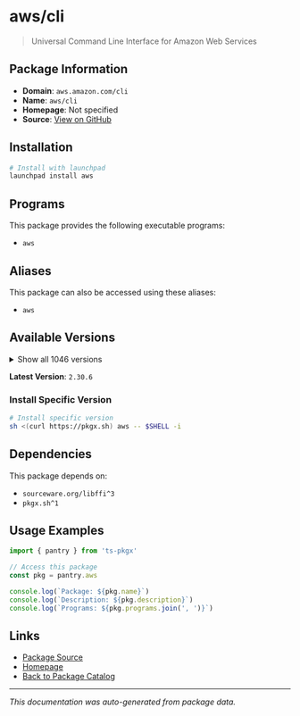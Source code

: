 # aws/cli

> Universal Command Line Interface for Amazon Web Services

## Package Information

- **Domain**: `aws.amazon.com/cli`
- **Name**: `aws/cli`
- **Homepage**: Not specified
- **Source**: [View on GitHub](https://github.com/pkgxdev/pantry/tree/main/projects/aws.amazon.com/cli/package.yml)

## Installation

```bash
# Install with launchpad
launchpad install aws
```

## Programs

This package provides the following executable programs:

- `aws`

## Aliases

This package can also be accessed using these aliases:

- `aws`

## Available Versions

<details>
<summary>Show all 1046 versions</summary>

- `2.30.6`, `2.30.5`, `2.30.4`, `2.30.3`, `2.30.2`
- `2.30.1`, `2.30.0`, `2.29.1`, `2.29.0`, `2.28.26`
- `2.28.25`, `2.28.24`, `2.28.23`, `2.28.22`, `2.28.21`
- `2.28.20`, `2.28.19`, `2.28.18`, `2.28.17`, `2.28.16`
- `2.28.15`, `2.28.14`, `2.28.13`, `2.28.12`, `2.28.11`
- `2.28.10`, `2.28.9`, `2.28.8`, `2.28.7`, `2.28.6`
- `2.28.5`, `2.28.4`, `2.28.3`, `2.28.2`, `2.28.1`
- `2.28.0`, `2.27.63`, `2.27.62`, `2.27.61`, `2.27.60`
- `2.27.59`, `2.27.58`, `2.27.57`, `2.27.56`, `2.27.55`
- `2.27.54`, `2.27.53`, `2.27.52`, `2.27.51`, `2.27.50`
- `2.27.49`, `2.27.48`, `2.27.47`, `2.27.46`, `2.27.45`
- `2.27.44`, `2.27.43`, `2.27.42`, `2.27.41`, `2.27.40`
- `2.27.39`, `2.27.38`, `2.27.37`, `2.27.36`, `2.27.35`
- `2.27.34`, `2.27.33`, `2.27.32`, `2.27.31`, `2.27.30`
- `2.27.29`, `2.27.28`, `2.27.27`, `2.27.26`, `2.27.25`
- `2.27.24`, `2.27.23`, `2.27.22`, `2.27.21`, `2.27.20`
- `2.27.19`, `2.27.18`, `2.27.17`, `2.27.16`, `2.27.15`
- `2.27.14`, `2.27.13`, `2.27.12`, `2.27.11`, `2.27.10`
- `2.27.9`, `2.27.8`, `2.27.7`, `2.27.6`, `2.27.5`
- `2.27.4`, `2.27.3`, `2.27.2`, `2.27.1`, `2.27.0`
- `2.26.7`, `2.26.6`, `2.26.5`, `2.26.4`, `2.26.3`
- `2.26.2`, `2.26.1`, `2.26.0`, `2.25.14`, `2.25.13`
- `2.25.12`, `2.25.11`, `2.25.10`, `2.25.9`, `2.25.8`
- `2.25.7`, `2.25.6`, `2.25.5`, `2.25.4`, `2.25.3`
- `2.25.2`, `2.25.1`, `2.25.0`, `2.24.27`, `2.24.26`
- `2.24.25`, `2.24.24`, `2.24.23`, `2.24.22`, `2.24.20`
- `2.24.19`, `2.24.18`, `2.24.17`, `2.24.16`, `2.24.15`
- `2.24.14`, `2.24.13`, `2.24.12`, `2.24.11`, `2.24.10`
- `2.24.9`, `2.24.8`, `2.24.7`, `2.24.6`, `2.24.5`
- `2.24.4`, `2.24.3`, `2.24.2`, `2.24.1`, `2.24.0`
- `2.23.15`, `2.23.14`, `2.23.13`, `2.23.12`, `2.23.11`
- `2.23.10`, `2.23.9`, `2.23.8`, `2.23.7`, `2.23.6`
- `2.23.5`, `2.23.4`, `2.23.3`, `2.23.2`, `2.23.1`
- `2.23.0`, `2.22.35`, `2.22.34`, `2.22.33`, `2.22.32`
- `2.22.31`, `2.22.30`, `2.22.29`, `2.22.28`, `2.22.27`
- `2.22.26`, `2.22.25`, `2.22.24`, `2.22.23`, `2.22.22`
- `2.22.21`, `2.22.20`, `2.22.19`, `2.22.18`, `2.22.17`
- `2.22.16`, `2.22.15`, `2.22.14`, `2.22.13`, `2.22.12`
- `2.22.11`, `2.22.10`, `2.22.9`, `2.22.8`, `2.22.7`
- `2.22.6`, `2.22.5`, `2.22.4`, `2.22.3`, `2.22.2`
- `2.22.1`, `2.22.0`, `2.21.3`, `2.21.2`, `2.21.1`
- `2.21.0`, `2.20.0`, `2.19.5`, `2.19.4`, `2.19.3`
- `2.19.2`, `2.19.1`, `2.19.0`, `2.18.18`, `2.18.17`
- `2.18.16`, `2.18.15`, `2.18.14`, `2.18.13`, `2.18.12`
- `2.18.11`, `2.18.10`, `2.18.9`, `2.18.8`, `2.18.7`
- `2.18.6`, `2.18.5`, `2.18.4`, `2.18.3`, `2.18.2`
- `2.18.1`, `2.18.0`, `2.17.65`, `2.17.64`, `2.17.63`
- `2.17.62`, `2.17.61`, `2.17.60`, `2.17.59`, `2.17.58`
- `2.17.57`, `2.17.56`, `2.17.55`, `2.17.54`, `2.17.53`
- `2.17.52`, `2.17.51`, `2.17.50`, `2.17.49`, `2.17.48`
- `2.17.47`, `2.17.46`, `2.17.45`, `2.17.44`, `2.17.43`
- `2.17.42`, `2.17.41`, `2.17.40`, `2.17.39`, `2.17.38`
- `2.17.37`, `2.17.36`, `2.17.35`, `2.17.34`, `2.17.33`
- `2.17.32`, `2.17.31`, `2.17.30`, `2.17.29`, `2.17.28`
- `2.17.27`, `2.17.26`, `2.17.25`, `2.17.24`, `2.17.23`
- `2.17.22`, `2.17.21`, `2.17.20`, `2.17.19`, `2.17.18`
- `2.17.17`, `2.17.16`, `2.17.15`, `2.17.14`, `2.17.13`
- `2.17.12`, `2.17.11`, `2.17.10`, `2.17.9`, `2.17.8`
- `2.17.7`, `2.17.6`, `2.17.5`, `2.17.4`, `2.17.3`
- `2.17.2`, `2.17.1`, `2.17.0`, `2.16.12`, `2.16.11`
- `2.16.10`, `2.16.9`, `2.16.8`, `2.16.7`, `2.16.6`
- `2.16.5`, `2.16.4`, `2.16.3`, `2.16.2`, `2.16.1`
- `2.16.0`, `2.15.62`, `2.15.61`, `2.15.60`, `2.15.59`
- `2.15.58`, `2.15.57`, `2.15.56`, `2.15.55`, `2.15.54`
- `2.15.53`, `2.15.52`, `2.15.51`, `2.15.50`, `2.15.49`
- `2.15.48`, `2.15.47`, `2.15.46`, `2.15.45`, `2.15.44`
- `2.15.43`, `2.15.42`, `2.15.41`, `2.15.40`, `2.15.39`
- `2.15.38`, `2.15.37`, `2.15.36`, `2.15.35`, `2.15.34`
- `2.15.33`, `2.15.32`, `2.15.31`, `2.15.30`, `2.15.29`
- `2.15.28`, `2.15.27`, `2.15.26`, `2.15.25`, `2.15.24`
- `2.15.23`, `2.15.22`, `2.15.21`, `2.15.20`, `2.15.19`
- `2.15.18`, `2.15.17`, `2.15.16`, `2.15.15`, `2.15.14`
- `2.15.13`, `2.15.12`, `2.15.11`, `2.15.10`, `2.15.9`
- `2.15.8`, `2.15.7`, `2.15.6`, `2.15.5`, `2.15.4`
- `2.15.3`, `2.15.2`, `2.15.1`, `2.15.0`, `2.14.6`
- `2.14.5`, `2.14.4`, `2.14.3`, `2.14.2`, `2.14.1`
- `2.14.0`, `2.13.39`, `2.13.38`, `2.13.37`, `2.13.36`
- `2.13.35`, `2.13.34`, `2.13.33`, `2.13.32`, `2.13.31`
- `2.13.30`, `2.13.29`, `2.13.28`, `2.13.27`, `2.13.26`
- `2.13.25`, `2.13.24`, `2.13.23`, `2.13.22`, `2.13.21`
- `2.13.20`, `2.13.19`, `2.13.18`, `2.13.17`, `2.13.16`
- `2.13.15`, `2.13.14`, `2.13.13`, `2.13.12`, `2.13.11`
- `2.13.10`, `2.13.9`, `2.13.7`, `2.13.6`, `2.13.5`
- `2.13.4`, `2.13.3`, `2.13.2`, `2.13.1`, `2.13.0`
- `2.12.7`, `2.12.6`, `2.12.5`, `2.12.4`, `2.12.3`
- `2.12.2`, `2.12.1`, `2.12.0`, `2.11.27`, `2.11.26`
- `2.11.25`, `2.11.24`, `2.11.23`, `2.11.22`, `2.11.21`
- `2.11.20`, `2.11.19`, `2.11.18`, `2.11.17`, `2.11.16`
- `2.11.15`, `2.11.14`, `2.11.13`, `2.11.12`, `2.11.11`
- `2.11.10`, `2.11.9`, `2.11.8`, `2.11.7`, `2.10.4`
- `2.10.3`, `1.42.34`, `1.42.33`, `1.42.32`, `1.42.31`
- `1.42.30`, `1.42.29`, `1.42.28`, `1.42.27`, `1.42.26`
- `1.42.25`, `1.42.24`, `1.42.23`, `1.42.22`, `1.42.21`
- `1.42.20`, `1.42.19`, `1.42.18`, `1.42.17`, `1.42.16`
- `1.42.15`, `1.42.14`, `1.42.13`, `1.42.12`, `1.42.11`
- `1.42.10`, `1.42.9`, `1.42.8`, `1.42.7`, `1.42.6`
- `1.42.5`, `1.42.4`, `1.42.3`, `1.42.2`, `1.42.1`
- `1.42.0`, `1.41.17`, `1.41.16`, `1.41.15`, `1.41.14`
- `1.41.13`, `1.41.12`, `1.41.11`, `1.41.10`, `1.41.9`
- `1.41.8`, `1.41.7`, `1.41.6`, `1.41.5`, `1.41.4`
- `1.41.3`, `1.41.2`, `1.41.1`, `1.41.0`, `1.40.45`
- `1.40.44`, `1.40.43`, `1.40.42`, `1.40.41`, `1.40.40`
- `1.40.38`, `1.40.37`, `1.40.36`, `1.40.35`, `1.40.34`
- `1.40.32`, `1.40.31`, `1.40.30`, `1.40.29`, `1.40.28`
- `1.40.27`, `1.40.26`, `1.40.25`, `1.40.24`, `1.40.23`
- `1.40.22`, `1.40.21`, `1.40.20`, `1.40.19`, `1.40.18`
- `1.40.17`, `1.40.16`, `1.40.15`, `1.40.14`, `1.40.13`
- `1.40.12`, `1.40.11`, `1.40.10`, `1.40.9`, `1.40.8`
- `1.40.7`, `1.40.6`, `1.40.5`, `1.40.4`, `1.40.3`
- `1.40.2`, `1.40.1`, `1.40.0`, `1.39.0`, `1.38.38`
- `1.38.37`, `1.38.36`, `1.38.35`, `1.38.34`, `1.38.33`
- `1.38.32`, `1.38.31`, `1.38.30`, `1.38.29`, `1.38.28`
- `1.38.27`, `1.38.26`, `1.38.25`, `1.38.24`, `1.38.23`
- `1.38.22`, `1.38.21`, `1.38.20`, `1.38.19`, `1.38.18`
- `1.38.17`, `1.38.16`, `1.38.15`, `1.38.14`, `1.38.13`
- `1.38.12`, `1.38.11`, `1.38.10`, `1.38.9`, `1.38.8`
- `1.38.7`, `1.38.6`, `1.38.5`, `1.38.4`, `1.38.3`
- `1.38.2`, `1.38.1`, `1.38.0`, `1.37.26`, `1.37.25`
- `1.37.24`, `1.37.23`, `1.37.22`, `1.37.21`, `1.37.20`
- `1.37.19`, `1.37.18`, `1.37.17`, `1.37.16`, `1.37.15`
- `1.37.14`, `1.37.13`, `1.37.12`, `1.37.11`, `1.37.10`
- `1.37.9`, `1.37.8`, `1.37.7`, `1.37.6`, `1.37.5`
- `1.37.4`, `1.37.3`, `1.37.2`, `1.37.1`, `1.37.0`
- `1.36.40`, `1.36.39`, `1.36.38`, `1.36.37`, `1.36.36`
- `1.36.35`, `1.36.34`, `1.36.33`, `1.36.32`, `1.36.31`
- `1.36.30`, `1.36.29`, `1.36.28`, `1.36.27`, `1.36.26`
- `1.36.25`, `1.36.24`, `1.36.23`, `1.36.22`, `1.36.21`
- `1.36.20`, `1.36.19`, `1.36.18`, `1.36.17`, `1.36.16`
- `1.36.15`, `1.36.14`, `1.36.13`, `1.36.12`, `1.36.11`
- `1.36.10`, `1.36.9`, `1.36.8`, `1.36.7`, `1.36.6`
- `1.36.5`, `1.36.4`, `1.36.3`, `1.36.2`, `1.36.1`
- `1.36.0`, `1.35.24`, `1.35.23`, `1.35.22`, `1.35.21`
- `1.35.20`, `1.35.19`, `1.35.18`, `1.35.17`, `1.35.16`
- `1.35.15`, `1.35.14`, `1.35.13`, `1.35.12`, `1.35.11`
- `1.35.10`, `1.35.9`, `1.35.8`, `1.35.7`, `1.35.6`
- `1.35.5`, `1.35.4`, `1.35.3`, `1.35.2`, `1.35.1`
- `1.35.0`, `1.34.33`, `1.34.32`, `1.34.31`, `1.34.30`
- `1.34.29`, `1.34.28`, `1.34.27`, `1.34.26`, `1.34.25`
- `1.34.24`, `1.34.23`, `1.34.22`, `1.34.21`, `1.34.20`
- `1.34.19`, `1.34.18`, `1.34.17`, `1.34.16`, `1.34.15`
- `1.34.14`, `1.34.13`, `1.34.12`, `1.34.11`, `1.34.10`
- `1.34.9`, `1.34.8`, `1.34.7`, `1.34.6`, `1.34.5`
- `1.34.4`, `1.34.3`, `1.34.2`, `1.34.1`, `1.34.0`
- `1.33.44`, `1.33.43`, `1.33.42`, `1.33.41`, `1.33.40`
- `1.33.39`, `1.33.38`, `1.33.37`, `1.33.36`, `1.33.35`
- `1.33.34`, `1.33.33`, `1.33.32`, `1.33.31`, `1.33.30`
- `1.33.29`, `1.33.28`, `1.33.27`, `1.33.26`, `1.33.25`
- `1.33.24`, `1.33.23`, `1.33.22`, `1.33.21`, `1.33.20`
- `1.33.19`, `1.33.18`, `1.33.17`, `1.33.16`, `1.33.15`
- `1.33.14`, `1.33.13`, `1.33.12`, `1.33.11`, `1.33.10`
- `1.33.9`, `1.33.8`, `1.33.7`, `1.33.6`, `1.33.5`
- `1.33.4`, `1.33.3`, `1.33.2`, `1.33.1`, `1.33.0`
- `1.32.117`, `1.32.116`, `1.32.115`, `1.32.114`, `1.32.113`
- `1.32.112`, `1.32.111`, `1.32.110`, `1.32.109`, `1.32.108`
- `1.32.107`, `1.32.106`, `1.32.105`, `1.32.104`, `1.32.103`
- `1.32.102`, `1.32.101`, `1.32.100`, `1.32.99`, `1.32.98`
- `1.32.97`, `1.32.96`, `1.32.95`, `1.32.94`, `1.32.93`
- `1.32.92`, `1.32.91`, `1.32.90`, `1.32.89`, `1.32.88`
- `1.32.87`, `1.32.86`, `1.32.85`, `1.32.84`, `1.32.83`
- `1.32.82`, `1.32.81`, `1.32.80`, `1.32.79`, `1.32.78`
- `1.32.77`, `1.32.76`, `1.32.75`, `1.32.74`, `1.32.72`
- `1.32.71`, `1.32.70`, `1.32.69`, `1.32.68`, `1.32.67`
- `1.32.66`, `1.32.65`, `1.32.64`, `1.32.63`, `1.32.62`
- `1.32.61`, `1.32.60`, `1.32.59`, `1.32.58`, `1.32.57`
- `1.32.56`, `1.32.55`, `1.32.54`, `1.32.53`, `1.32.52`
- `1.32.51`, `1.32.50`, `1.32.49`, `1.32.48`, `1.32.47`
- `1.32.46`, `1.32.45`, `1.32.44`, `1.32.42`, `1.32.41`
- `1.32.40`, `1.32.39`, `1.32.38`, `1.32.37`, `1.32.36`
- `1.32.35`, `1.32.34`, `1.32.33`, `1.32.32`, `1.32.31`
- `1.32.30`, `1.32.29`, `1.32.28`, `1.32.27`, `1.32.26`
- `1.32.25`, `1.32.24`, `1.32.23`, `1.32.22`, `1.32.21`
- `1.32.20`, `1.32.19`, `1.32.18`, `1.32.17`, `1.32.16`
- `1.32.15`, `1.32.14`, `1.32.12`, `1.32.11`, `1.32.10`
- `1.32.9`, `1.32.8`, `1.32.7`, `1.32.6`, `1.32.5`
- `1.32.4`, `1.32.3`, `1.32.2`, `1.32.1`, `1.32.0`
- `1.31.13`, `1.31.12`, `1.31.11`, `1.31.10`, `1.31.9`
- `1.31.8`, `1.31.7`, `1.31.6`, `1.31.5`, `1.31.4`
- `1.31.3`, `1.31.2`, `1.31.1`, `1.31.0`, `1.30.7`
- `1.30.6`, `1.30.5`, `1.30.4`, `1.30.3`, `1.30.2`
- `1.30.1`, `1.30.0`, `1.29.85`, `1.29.84`, `1.29.83`
- `1.29.82`, `1.29.81`, `1.29.80`, `1.29.79`, `1.29.78`
- `1.29.77`, `1.29.76`, `1.29.75`, `1.29.74`, `1.29.73`
- `1.29.72`, `1.29.71`, `1.29.70`, `1.29.69`, `1.29.68`
- `1.29.67`, `1.29.66`, `1.29.65`, `1.29.64`, `1.29.63`
- `1.29.62`, `1.29.61`, `1.29.60`, `1.29.59`, `1.29.58`
- `1.29.57`, `1.29.56`, `1.29.55`, `1.29.54`, `1.29.53`
- `1.29.52`, `1.29.51`, `1.29.50`, `1.29.49`, `1.29.48`
- `1.29.47`, `1.29.46`, `1.29.45`, `1.29.44`, `1.29.43`
- `1.29.42`, `1.29.41`, `1.29.40`, `1.29.38`, `1.29.37`
- `1.29.36`, `1.29.35`, `1.29.34`, `1.29.33`, `1.29.32`
- `1.29.31`, `1.29.30`, `1.29.29`, `1.29.28`, `1.29.27`
- `1.29.26`, `1.29.25`, `1.29.24`, `1.29.23`, `1.29.22`
- `1.29.21`, `1.29.20`, `1.29.19`, `1.29.18`, `1.29.17`
- `1.29.16`, `1.29.15`, `1.29.14`, `1.29.13`, `1.29.12`
- `1.29.11`, `1.29.10`, `1.29.9`, `1.29.8`, `1.29.7`
- `1.29.6`, `1.29.5`, `1.29.4`, `1.29.3`, `1.29.2`
- `1.29.1`, `1.29.0`, `1.28.1`, `1.28.0`, `1.27.165`
- `1.27.164`, `1.27.163`, `1.27.162`, `1.27.161`, `1.27.160`
- `1.27.159`, `1.27.158`, `1.27.157`, `1.27.156`, `1.27.155`
- `1.27.154`, `1.27.153`, `1.27.152`, `1.27.151`, `1.27.150`
- `1.27.149`, `1.27.148`, `1.27.147`, `1.27.146`, `1.27.145`
- `1.27.144`, `1.27.143`, `1.27.142`, `1.27.141`, `1.27.140`
- `1.27.139`, `1.27.138`, `1.27.137`, `1.27.136`, `1.27.135`
- `1.27.134`, `1.27.133`, `1.27.132`, `1.27.131`, `1.27.130`
- `1.27.129`, `1.27.128`, `1.27.127`, `1.27.126`, `1.27.125`
- `1.27.124`, `1.27.123`, `1.27.122`, `1.27.121`, `1.27.120`
- `1.27.119`, `1.27.118`, `1.27.117`, `1.27.116`, `1.27.114`
- `1.27.113`, `1.27.112`, `1.27.110`, `1.27.109`, `1.27.108`
- `1.27.107`, `1.27.106`, `1.27.105`, `1.27.104`, `1.27.103`
- `1.27.102`

</details>

**Latest Version**: `2.30.6`

### Install Specific Version

```bash
# Install specific version
sh <(curl https://pkgx.sh) aws -- $SHELL -i
```

## Dependencies

This package depends on:

- `sourceware.org/libffi^3`
- `pkgx.sh^1`

## Usage Examples

```typescript
import { pantry } from 'ts-pkgx'

// Access this package
const pkg = pantry.aws

console.log(`Package: ${pkg.name}`)
console.log(`Description: ${pkg.description}`)
console.log(`Programs: ${pkg.programs.join(', ')}`)
```

## Links

- [Package Source](https://github.com/pkgxdev/pantry/tree/main/projects/aws.amazon.com/cli/package.yml)
- [Homepage](#)
- [Back to Package Catalog](../../../package-catalog.md)

---

*This documentation was auto-generated from package data.*
